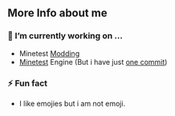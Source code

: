 ## More Info about me
### 🔭 I’m currently working on ...
 - Minetest [Modding](github.com/minetest-mods)
 - [Minetest](github.com/minetest/minetest) Engine (But i have just [one commit](https://github.com/minetest/minetest/commit/abfea69e5f68c0f2c946bfcd4444f8cb32e781cf))
### ⚡ Fun fact
 - I like emojies but i am not emoji.

